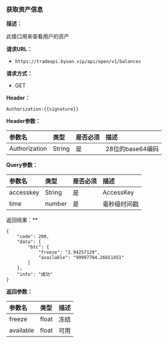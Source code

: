 ### 获取资产信息

**描述：**

此接口用来查看用户的资产

**请求URL：** 
- ` https://tradeapi.byuan.vip/api/open/v1/balances `
  
**请求方式：**
- GET

**Header：**

```
Authorization:{{signature}}
```

**Header参数：**

| 参数名          | 类型     | 是否必须 | 描述   |
| :----------- | :----- | :--- | :--- |
| Authorization | String | 是    | 28位的base64编码 |


**Query参数：**

| 参数名          | 类型     | 是否必须 | 描述   |
| :----------- | :----- | :--- | :--- |
| accesskey | String | 是    | AccessKey |
| time | number | 是    | 毫秒级时间戳 |


返回结果：**
```
{
	"code": 200,
	"data": {
		"btc": {
			"freeze": "2.94257129",
			"available": "99997784.26651451"
		}
	},
	"info": "成功"
}
```

**返回参数：**

| 参数名          | 类型   | 描述   |
| :----------- |  :--- | :--- |
| freeze | float     | 冻结 |
| available | float     | 可用 |
